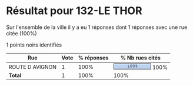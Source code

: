 # Résultat pour 132-LE THOR

Sur l'ensemble de la ville il y a eu 1 réponses dont 1 réponses avec une rue citée (100%)

1 points noirs identifiés

| Rue | Vote | % réponses | % Nb rues cités|
|-----|------|------------|----------------|
| ROUTE D AVIGNON | 1 | 100% | <img src="../../img/bar_100.gif" />&nbsp;100%|
| **Total** | 1 | 100% | 100%|
